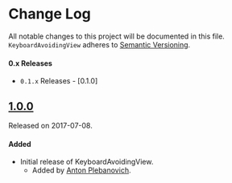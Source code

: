 # Change Log
All notable changes to this project will be documented in this file.
`KeyboardAvoidingView` adheres to [Semantic Versioning](http://semver.org/).

#### 0.x Releases
- `0.1.x` Releases - [0.1.0]

## [1.0.0](https://github.com/APUtils/KeyboardAvoidingView/releases/tag/0.1.0)
Released on 2017-07-08.

#### Added
- Initial release of KeyboardAvoidingView.
  - Added by [Anton Plebanovich](https://github.com/anton-plebanovich).
